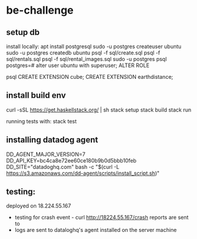 # be-challenge
## setup db
install locally:
apt install postgresql
sudo -u postgres createuser ubuntu
sudo -u postgres createdb ubuntu
psql -f sql/create.sql
psql -f sql/rentals.sql
psql -f sql/rental_images.sql
sudo -u postgres psql
postgres=# alter user ubuntu with superuser;
ALTER ROLE

psql
CREATE EXTENSION cube;
CREATE EXTENSION earthdistance;


## install build env
curl -sSL https://get.haskellstack.org/ | sh
stack setup
stack build
stack run

running tests with:
stack test

## installing datadog agent
DD_AGENT_MAJOR_VERSION=7 DD_API_KEY=bc4ca8e72ee60ce180b9b0d5bbb10feb DD_SITE="datadoghq.com" bash -c "$(curl -L https://s3.amazonaws.com/dd-agent/scripts/install_script.sh)"

## testing:

deployed on 18.224.55.167

* testing for crash event - curl http://18224.55.167/crash
  reports are sent to
* logs are sent to dataloghq's agent installed on the server machine